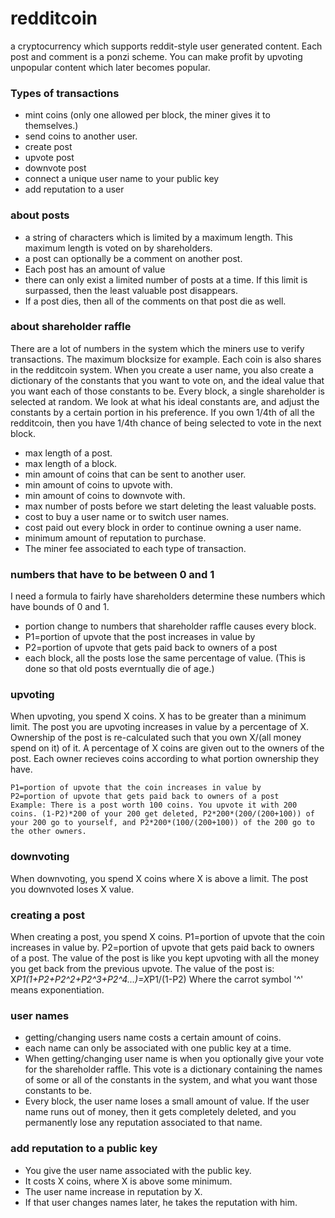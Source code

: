 redditcoin
==========
a cryptocurrency which supports reddit-style user generated content. Each post and comment is a ponzi scheme. You can make profit by upvoting unpopular content which later becomes popular.

### Types of transactions
* mint coins (only one allowed per block, the miner gives it to themselves.)
* send coins to another user.
* create post
* upvote post
* downvote post
* connect a unique user name to your public key
* add reputation to a user

### about posts
* a string of characters which is limited by a maximum length. This maximum length is voted on by shareholders.
* a post can optionally be a comment on another post.
* Each post has an amount of value
* there can only exist a limited number of posts at a time. If this limit is surpassed, then the least valuable post disappears. 
* If a post dies, then all of the comments on that post die as well.

### about shareholder raffle
There are a lot of numbers in the system which the miners use to verify transactions. The maximum blocksize for example. Each coin is also shares in the redditcoin system. When you create a user name, you also create a dictionary of the constants that you want to vote on, and the ideal value that you want each of those constants to be.
Every block, a single shareholder is selected at random. We look at what his ideal constants are, and adjust the constants by a certain portion in his preference. 
If you own 1/4th of all the redditcoin, then you have 1/4th chance of being selected to vote in the next block.
* max length of a post.
* max length of a block.
* min amount of coins that can be sent to another user.
* min amount of coins to upvote with.
* min amount of coins to downvote with.
* max number of posts before we start deleting the least valuable posts.
* cost to buy a user name or to switch user names.
* cost paid out every block in order to continue owning a user name.
* minimum amount of reputation to purchase.
* The miner fee associated to each type of transaction.

### numbers that have to be between 0 and 1
I need a formula to fairly have shareholders determine these numbers which have bounds of 0 and 1.
* portion change to numbers that shareholder raffle causes every block. 
* P1=portion of upvote that the post increases in value by
* P2=portion of upvote that gets paid back to owners of a post
* each block, all the posts lose the same percentage of value. (This is done so that old posts everntually die of age.) 

### upvoting
When upvoting, you spend X coins. X has to be greater than a minimum limit. The post you are upvoting increases in value by a percentage of X. Ownership of the post is re-calculated such that you own X/(all money spend on it) of it. A percentage of X coins are given out to the owners of the post. Each owner recieves coins according to what portion ownership they have.
```
P1=portion of upvote that the coin increases in value by
P2=portion of upvote that gets paid back to owners of a post
Example: There is a post worth 100 coins. You upvote it with 200 coins. (1-P2)*200 of your 200 get deleted, P2*200*(200/(200+100)) of your 200 go to yourself, and P2*200*(100/(200+100)) of the 200 go to the other owners.
````

### downvoting
When downvoting, you spend X coins where X is above a limit. The post you downvoted loses X value.

### creating a post
When creating a post, you spend X coins.
P1=portion of upvote that the coin increases in value by.
P2=portion of upvote that gets paid back to owners of a post.
The value of the post is like you kept upvoting with all the money you get back from the previous upvote.
The value of the post is: X*P1(1+P2+P2^2+P2^3+P2^4...)=X*P1/(1-P2)
Where the carrot symbol '^' means exponentiation.

### user names
* getting/changing users name costs a certain amount of coins. 
* each name can only be associated with one public key at a time.
* When getting/changing user name is when you optionally give your vote for the shareholder raffle. This vote is a dictionary containing the names of some or all of the constants in the system, and what you want those constants to be.
* Every block, the user name loses a small amount of value. If the user name runs out of money, then it gets completely deleted, and you permanently lose any reputation associated to that name.

### add reputation to a public key
* You give the user name associated with the public key.
* It costs X coins, where X is above some minimum.
* The user name increase in reputation by X.
* If that user changes names later, he takes the reputation with him.
